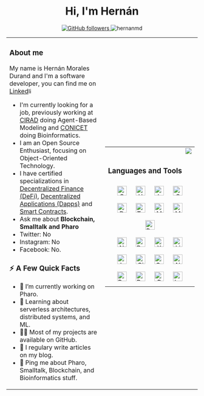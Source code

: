 <h1 align="center">Hi, I'm Hernán</h1>
<p align="center">
  <a href="https://github.com/MacroPower?tab=followers">
    <img alt="GitHub followers" src="https://img.shields.io/github/followers/hernanmd?color=green&logo=github">
  </a>
    <img src="https://komarev.com/ghpvc/?username=hernanmd&label=Profile%20views&color=0e75b6&style=flat" alt="hernanmd" /> 
    
</p>
<table width="100%"> 
  <tr>
  <td width="50%">


<h3 align="left">About me</h3>

My name is Hernán Morales Durand and I'm a software developer, you can find me on <a href="https://www.linkedin.com/in/hernanm/">Linked<img src='https://cdn.jsdelivr.net/npm/simple-icons@3.0.1/icons/linkedin.svg' alt='linkedin' height='15'></a>

- I'm currently looking for a job, previously working at [CIRAD](https://www.cirad.fr/) doing Agent-Based Modeling and [CONICET](https://www.conicet.gov.ar/) doing Bioinformatics.
- I am an Open Source Enthusiast, focusing on Object-Oriented Technology.
- I have certified specializations in [Decentralized Finance (DeFi)](https://coursera.org/verify/specialization/2RCHTE64ARDR), 
[Decentralized Applications (Dapps)](https://www.coursera.org/account/accomplishments/verify/LUYZAJ6TB7PW) and [Smart Contracts](https://www.coursera.org/account/accomplishments/verify/FF6YVWZWMLXV).
- Ask me about **Blockchain, Smalltalk and Pharo**
- Twitter: No
- Instagram: No
- Facebook: No.

<h3>⚡️ A Few Quick Facts</h3>
  <ul>
    <li>🔭 I’m currently working on Pharo.
    <li>🧐 Learning about serverless architectures, distributed systems, and ML.
    <li>👨‍💻 Most of my projects are available on GitHub.
    <li>📝 I regulary write articles on my blog.
    <li>💬 Ping me about Pharo, Smalltalk, Blockchain, and Bioinformatics stuff.
  </ul>
</td>
<td width="50%">
<table>
  <tr>
    <td><img align="right" src="https://media1.giphy.com/media/13HgwGsXF0aiGY/giphy.gif" /></td>
  </tr>
  <tr/>
    <td>
    <h3> Languages and Tools</h3>  
<div align="center">  
<a href="https://www.w3schools.com/css/" target="_blank"><img style="margin: 10px" src="https://profilinator.rishav.dev/skills-assets/css3-original-wordmark.svg" alt="CSS3" height="25" /></a>  
<a href="https://en.wikipedia.org/wiki/HTML5" target="_blank"><img style="margin: 10px" src="https://profilinator.rishav.dev/skills-assets/html5-original-wordmark.svg" alt="HTML5" height="25" /></a>  
<a href="https://www.javascript.com/" target="_blank"><img style="margin: 10px" src="https://profilinator.rishav.dev/skills-assets/javascript-original.svg" alt="JavaScript" height="25" /></a>  
<a href="https://www.cprogramming.com/" target="_blank"><img style="margin: 10px" src="https://profilinator.rishav.dev/skills-assets/c-original.svg" alt="C" height="25" /></a>  
<a href="https://www.docker.com/" target="_blank"><img style="margin: 10px" src="https://profilinator.rishav.dev/skills-assets/docker-original-wordmark.svg" alt="Docker" height="25" /></a>  
<a href="https://www.typescriptlang.org/" target="_blank"><img style="margin: 10px" src="https://profilinator.rishav.dev/skills-assets/typescript-original.svg" alt="TypeScript" height="25" /></a>  
<a href="https://www.mysql.com/" target="_blank"><img style="margin: 10px" src="https://profilinator.rishav.dev/skills-assets/mysql-original-wordmark.svg" alt="MySQL" height="25" /></a>  
<a href="https://www.mongodb.com/" target="_blank"><img style="margin: 10px" src="https://profilinator.rishav.dev/skills-assets/mongodb-original-wordmark.svg" alt="MongoDB" height="25" /></a>  
<a href="https://www.python.org/" target="_blank"><img style="margin: 10px" src="https://profilinator.rishav.dev/skills-assets/python-original.svg" alt="Python" height="25" /></a>
<br/>
<a href="https://www.nginx.com/" target="_blank"><img style="margin: 10px" src="https://profilinator.rishav.dev/skills-assets/nginx-original.svg" alt="Nginx" height="25" /></a>  
<a href="https://www.gnu.org/software/bash/" target="_blank"><img style="margin: 10px" src="https://profilinator.rishav.dev/skills-assets/gnu_bash-icon.svg" alt="Bash" height="25" /></a>  
<a href="https://www.apachefriends.org/" target="_blank"><img style="margin: 10px" src="https://profilinator.rishav.dev/skills-assets/xampp.png" alt="XAMPP" height="25" /></a>  
<a href="https://www.linux.org/" target="_blank"><img style="margin: 10px" src="https://profilinator.rishav.dev/skills-assets/linux-original.svg" alt="Linux" height="25" /></a>  
<a href="https://www.jenkins.io/" target="_blank"><img style="margin: 10px" src="https://profilinator.rishav.dev/skills-assets/jenkins-icon.svg" alt="Jenkins" height="25" /></a>  
<a href="https://github.com/" target="_blank"><img style="margin: 10px" src="https://profilinator.rishav.dev/skills-assets/git-scm-icon.svg" alt="Git" height="25" /></a>  
<a href="https://graphql.org/" target="_blank"><img style="margin: 10px" src="https://profilinator.rishav.dev/skills-assets/graphql.png" alt="GraphQL" height="25" /></a>  
<a href="https://nodejs.org/" target="_blank"><img style="margin: 10px" src="https://profilinator.rishav.dev/skills-assets/nodejs-original-wordmark.svg" alt="Node.js" height="25" /></a>  
<a href="https://www.postgresql.org/" target="_blank"><img style="margin: 10px" src="https://profilinator.rishav.dev/skills-assets/postgresql-original-wordmark.svg" alt="PostgreSQL" height="25" /></a>  
<a href="https://www.rust-lang.org/" target="_blank"><img style="margin: 10px" src="https://profilinator.rishav.dev/skills-assets/rust-plain.svg" alt="Rust" height="25" /></a>  
<a href="https://www.r-project.org/" target="_blank"><img style="margin: 10px" src="https://profilinator.rishav.dev/skills-assets/r.svg" alt="R" height="25" /></a>  
<a href="https://www.latex-project.org/" target="_blank"><img style="margin: 10px" src="https://profilinator.rishav.dev/skills-assets/latex.png" alt="LaTeX" height="25" /></a>
</td></tr>
</div>  

<br/>  

</td>
</tr>


</table>
